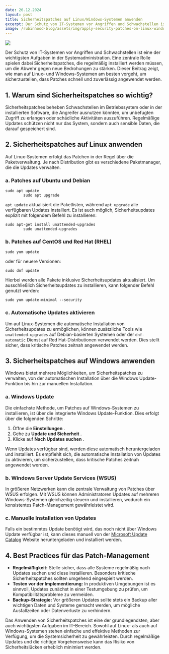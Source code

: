```yaml
---
date: 26.12.2024
layout: post
title: Sicherheitspatches auf Linux/Windows-Systemen anwenden
excerpt: Der Schutz von IT-Systemen vor Angriffen und Schwachstellen ist eine der wichtigsten Aufgaben in der Systemadministration. Eine zentrale Rolle spielen dabei Sicherheitspatches, die regelmäßig installiert werden müssen, um die Abwehr gegen neue Bedrohungen zu stärken. Dieser Beitrag zeigt, wie man auf Linux- und Windows-Systemen am besten vorgeht, um sicherzustellen, dass Patches schnell und zuverlässig angewendet werden.
image: /rubinhood-blog/assets/img/apply-security-patches-on-linux-windows-systems/001.webp
---
```


![](/rubinhood-blog/assets/img/apply-security-patches-on-linux-windows-systems/001.jpg)

Der Schutz von IT-Systemen vor Angriffen und Schwachstellen ist eine der wichtigsten Aufgaben in der Systemadministration. Eine zentrale Rolle spielen dabei Sicherheitspatches, die regelmäßig installiert werden müssen, um die Abwehr gegen neue Bedrohungen zu stärken. Dieser Beitrag zeigt, wie man auf Linux- und Windows-Systemen am besten vorgeht, um sicherzustellen, dass Patches schnell und zuverlässig angewendet werden.

## 1. Warum sind Sicherheitspatches so wichtig?

Sicherheitspatches beheben Schwachstellen im Betriebssystem oder in der installierten Software, die Angreifer ausnutzen könnten, um unbefugten Zugriff zu erlangen oder schädliche Aktivitäten auszuführen. Regelmäßige Updates schützen nicht nur das System, sondern auch sensible Daten, die darauf gespeichert sind.

## 2. Sicherheitspatches auf Linux anwenden

Auf Linux-Systemen erfolgt das Patchen in der Regel über die Paketverwaltung. Je nach Distribution gibt es verschiedene Paketmanager, die die Updates verwalten.

### a. Patches auf Ubuntu und Debian

```
sudo apt update
        sudo apt upgrade
```

`apt update` aktualisiert die Paketlisten, während `apt upgrade` alle verfügbaren Updates installiert. Es ist auch möglich, Sicherheitsupdates explizit mit folgendem Befehl zu installieren:

```
sudo apt-get install unattended-upgrades
        sudo unattended-upgrades
```

### b. Patches auf CentOS und Red Hat (RHEL)

```
sudo yum update
```

oder für neuere Versionen:

```
sudo dnf update
```

Hierbei werden alle Pakete inklusive Sicherheitsupdates aktualisiert. Um ausschließlich Sicherheitsupdates zu installieren, kann folgender Befehl genutzt werden:

```
sudo yum update-minimal --security
```

### c. Automatische Updates aktivieren

Um auf Linux-Systemen die automatische Installation von Sicherheitsupdates zu ermöglichen, können zusätzliche Tools wie `unattended-upgrades` auf Debian-basierten Systemen oder der `dnf-automatic` Dienst auf Red Hat-Distributionen verwendet werden. Dies stellt sicher, dass kritische Patches zeitnah angewendet werden.

## 3. Sicherheitspatches auf Windows anwenden

Windows bietet mehrere Möglichkeiten, um Sicherheitspatches zu verwalten, von der automatischen Installation über die Windows Update-Funktion bis hin zur manuellen Installation.

### a. Windows Update

Die einfachste Methode, um Patches auf Windows-Systemen zu installieren, ist über die integrierte Windows Update-Funktion. Dies erfolgt über die folgenden Schritte:

1. Öffne die  **Einstellungen** .
2. Gehe zu  **Update und Sicherheit** .
3. Klicke auf  **Nach Updates suchen** .

Wenn Updates verfügbar sind, werden diese automatisch heruntergeladen und installiert. Es empfiehlt sich, die automatische Installation von Updates zu aktivieren, um sicherzustellen, dass kritische Patches zeitnah angewendet werden.

### b. Windows Server Update Services (WSUS)

In größeren Netzwerken kann die zentrale Verwaltung von Patches über WSUS erfolgen. Mit WSUS können Administratoren Updates auf mehreren Windows-Systemen gleichzeitig steuern und installieren, wodurch ein konsistentes Patch-Management gewährleistet wird.

### c. Manuelle Installation von Updates

Falls ein bestimmtes Update benötigt wird, das noch nicht über Windows Update verfügbar ist, kann dieses manuell von der [Microsoft Update Catalog](https://www.catalog.update.microsoft.com/) Website heruntergeladen und installiert werden.

## 4. Best Practices für das Patch-Management

* **Regelmäßigkeit:** Stelle sicher, dass alle Systeme regelmäßig nach Updates suchen und diese installieren. Besonders kritische Sicherheitspatches sollten umgehend eingespielt werden.
* **Testen vor der Implementierung:** In produktiven Umgebungen ist es sinnvoll, Updates zunächst in einer Testumgebung zu prüfen, um Kompatibilitätsprobleme zu vermeiden.
* **Backup-Strategie:** Vor größeren Updates sollte stets ein Backup aller wichtigen Daten und Systeme gemacht werden, um mögliche Ausfallzeiten oder Datenverluste zu verhindern.

Das Anwenden von Sicherheitspatches ist eine der grundlegendsten, aber auch wichtigsten Aufgaben im IT-Bereich. Sowohl auf Linux- als auch auf Windows-Systemen stehen einfache und effektive Methoden zur Verfügung, um die Systemsicherheit zu gewährleisten. Durch regelmäßige Updates und die richtige Vorgehensweise kann das Risiko von Sicherheitslücken erheblich minimiert werden.
